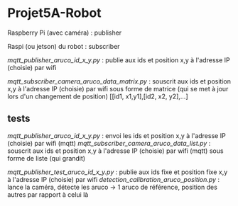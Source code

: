 # Projet5A-Robot

Raspberry Pi (avec caméra) : publisher

Raspi (ou jetson) du robot : subscriber

*mqtt_publisher_aruco_id_x_y.py* : publie aux ids et position x,y à l'adresse IP (choisie) par wifi

*mqtt_subscriber_camera_aruco_data_matrix.py* : souscrit aux ids et position x,y à l'adresse IP (choisie) par wifi sous forme de matrice (qui se met à jour lors d'un changement de position)
                                              [[id1, x1,y1],[id2, x2, y2],...]


## tests
*mqtt_publisher_aruco_id_x_y.py* : envoi les ids et position x,y à l'adresse IP (choisie) par wifi (mqtt)
*mqtt_subscriber_camera_aruco_data_list.py* : souscrit aux ids et position x,y à l'adresse IP (choisie) par wifi (mqtt) sous forme de liste (qui grandit)


*mqtt_publisher_test_aruco_id_x_y.py* : publie aux ids fixe et position fixe x,y à l'adresse IP (choisie) par wifi
*detection_calibration_aruco_position.py* : lance la caméra, détecte les aruco -> 1 aruco de référence, position des autres par rapport à celui là 






